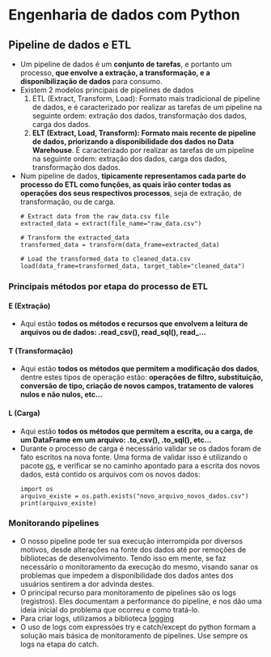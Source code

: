 # Engenharia de dados com Python  

## Pipeline de dados e ETL  

* Um pipeline de dados é um **conjunto de tarefas**, e portanto um processo, **que envolve a extração, a transformação, e a disponibilização de dados** para consumo.
* Existem 2 modelos principais de pipelines de dados
  1. ETL (Extract, Transform, Load): Formato mais tradicional de pipeline de dados, e é caracterizado por realizar as tarefas de um pipeline na seguinte ordem: extração dos dados, transformação dos dados, carga dos dados.
  2. **ELT (Extract, Load, Transform): Formato mais recente de pipeline de dados, priorizando a disponibilidade dos dados no Data Warehouse**. É caracterizado por realizar as tarefas de um pipeline na seguinte ordem: extração dos dados, carga dos dados, transformação dos dados.
* Num pipeline de dados, **tipicamente representamos cada parte do processo do ETL como funções, as quais irão conter todas as operações dos seus respectivos processos**, seja de extração, de transformação, ou de carga.
  ```
  # Extract data from the raw_data.csv file
  extracted_data = extract(file_name="raw_data.csv")
  
  # Transform the extracted_data
  transformed_data = transform(data_frame=extracted_data)
  
  # Load the transformed_data to cleaned_data.csv
  load(data_frame=transformed_data, target_table="cleaned_data")
  
  ```

### Principais métodos por etapa do processo de ETL

#### E (Extração)
* Aqui estão **todos os métodos e recursos que envolvem a leitura de arquivos ou de dados: .read_csv(), read_sql(), read_...**

#### T (Transformação)
* Aqui estão **todos os métodos que permitem a modificação dos dados**, dentre estes tipos de operação estão: **operações de filtro, substituição, conversão de tipo, criação de novos campos, tratamento de valores nulos e não nulos, etc...**

#### L (Carga)
* Aqui estão **todos os métodos que permitem a escrita, ou a carga, de um DataFrame em um arquivo: .to_csv(), .to_sql(), etc...**
* Durante o processo de carga é necessário validar se os dados foram de fato escritos na nova fonte. Uma forma de validar isso é utilizando o pacote [os](https://docs.python.org/3/library/os.html), e verificar se no caminho apontado para a escrita dos novos dados, está contido os arquivos com os novos dados:
  ```
  import os
  arquivo_existe = os.path.exists("novo_arquivo_novos_dados.csv")
  print(arquivo_existe)
  ```
  
### Monitorando pipelines
* O nosso pipeline pode ter sua execução interrompida por diversos motivos, desde alterações na fonte dos dados até por remoções de bibliotecas de desenvolvimento. Tendo isso em mente, se faz necessário o monitoramento da execução do mesmo, visando sanar os problemas que impedem a disponibilidade dos dados antes dos usuários sentirem a dor advinda destes.
* O principal recurso para monitoramento de pipelines são os logs (registros). Eles documentam a performance do pipeline, e nos dão uma ideia inicial do problema que ocorreu e como tratá-lo.
* Para criar logs, utilizamos a biblioteca [logging](https://docs.python.org/3/library/logging.html)
* O uso de logs com expressões try e catch/except do python formam a solução mais básica de monitoramento de pipelines. Use sempre os logs na etapa do catch.
